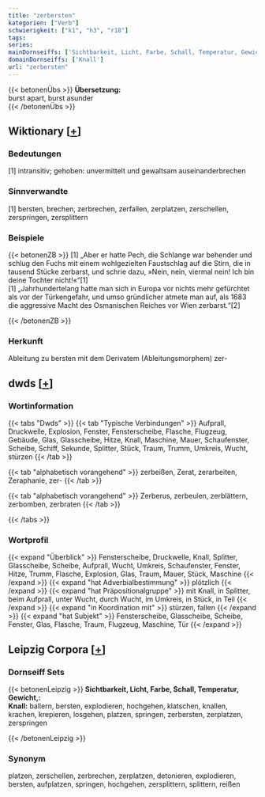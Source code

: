 ```yaml
---
title: "zerbersten"
kategorien: ["Verb"]
schwierigkeit: ["k1", "h3", "r18"]
tags:
series:
mainDornseiffs: ['Sichtbarkeit, Licht, Farbe, Schall, Temperatur, Gewicht,']
domainDornseiffs: ['Knall']
url: "zerbersten"
---
```


{{< betonenÜbs >}}
**Übersetzung:**  
burst apart, burst asunder  
{{< /betonenÜbs >}}

## Wiktionary [[+](https://de.wiktionary.org/wiki/zerbersten)]

### Bedeutungen
[1] intransitiv; gehoben: unvermittelt und gewaltsam auseinanderbrechen  

### Sinnverwandte
[1] bersten, brechen, zerbrechen, zerfallen, zerplatzen, zerschellen, zerspringen,  zersplittern  

### Beispiele
{{< betonenZB >}}
[1] „Aber er hatte Pech, die Schlange war behender und schlug den Fuchs mit einem wohlgezielten Faustschlag auf die Stirn, die in tausend Stücke zerbarst, und schrie dazu, »Nein, nein, viermal nein! Ich bin deine Tochter nicht!«“[1]  
[1] „Jahrhundertelang hatte man sich in Europa vor nichts mehr gefürchtet als vor der Türkengefahr, und umso gründlicher atmete man auf, als 1683 die aggressive Macht des Osmanischen Reiches vor Wien zerbarst.“[2]  

{{< /betonenZB >}}
### Herkunft
Ableitung zu bersten mit dem Derivatem (Ableitungsmorphem) zer-  



## dwds [[+](https://www.dwds.de/wb/zerbersten)]

### Wortinformation
{{< tabs "Dwds" >}}
{{< tab "Typische Verbindungen" >}}
Aufprall, Druckwelle, Explosion, Fenster, Fensterscheibe, Flasche, Flugzeug, Gebäude, Glas, Glasscheibe, Hitze, Knall, Maschine, Mauer, Schaufenster, Scheibe, Schiff, Sekunde, Splitter, Stück, Traum, Trumm, Umkreis, Wucht, stürzen
{{< /tab >}}

{{< tab "alphabetisch vorangehend" >}}
zerbeißen, Zerat, zerarbeiten, Zeraphanie, zer-
{{< /tab >}}

{{< tab "alphabetisch vorangehend" >}}
Zerberus, zerbeulen, zerblättern, zerbomben, zerbraten
{{< /tab >}}

{{< /tabs >}}

### Wortprofil
{{< expand "Überblick" >}} Fensterscheibe, Druckwelle, Knall, Splitter, Glasscheibe, Scheibe, Aufprall, Wucht, Umkreis, Schaufenster, Fenster, Hitze, Trumm, Flasche, Explosion, Glas, Traum, Mauer, Stück, Maschine {{< /expand >}}
{{< expand "hat Adverbialbestimmung" >}} plötzlich {{< /expand >}}
{{< expand "hat Präpositionalgruppe" >}} mit Knall, in Splitter, beim Aufprall, unter Wucht, durch Wucht, im Umkreis, in Stück, in Teil {{< /expand >}}
{{< expand "in Koordination mit" >}} stürzen, fallen {{< /expand >}}
{{< expand "hat Subjekt" >}} Fensterscheibe, Glasscheibe, Scheibe, Fenster, Glas, Flasche, Traum, Flugzeug, Maschine, Tür {{< /expand >}}

## Leipzig Corpora [[+](https://corpora.uni-leipzig.de/en/res?word=zerbersten&corpusId=deu_newscrawl-public_2018)]

### Dornseiff Sets
{{< betonenLeipzig >}}
**Sichtbarkeit, Licht, Farbe, Schall, Temperatur, Gewicht,:**  
**Knall:** ballern, bersten, explodieren, hochgehen, klatschen, knallen, krachen, krepieren, losgehen, platzen, springen, zerbersten, zerplatzen, zerspringen  

{{< /betonenLeipzig >}}

### Synonym
platzen, zerschellen, zerbrechen, zerplatzen, detonieren, explodieren, bersten, aufplatzen, springen, hochgehen, zersplittern, splittern, reißen

